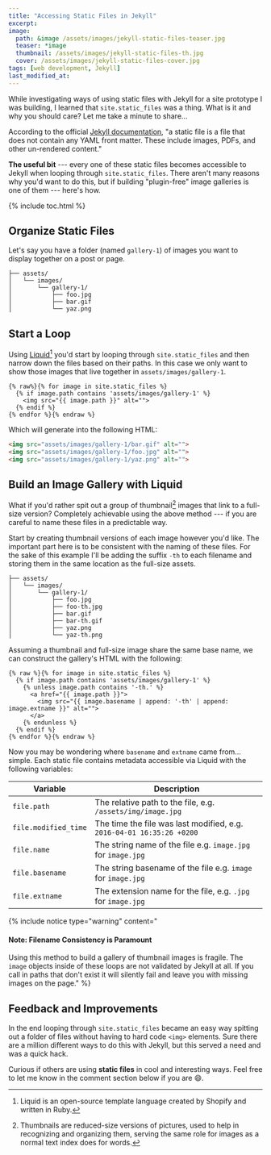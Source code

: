 ```yaml
---
title: "Accessing Static Files in Jekyll"
excerpt:
image:
  path: &image /assets/images/jekyll-static-files-teaser.jpg
  teaser: *image
  thumbnail: /assets/images/jekyll-static-files-th.jpg
  cover: /assets/images/jekyll-static-files-cover.jpg
tags: [web development, Jekyll]
last_modified_at:
---
```


While investigating ways of using static files with Jekyll for a site prototype I was building, I learned that `site.static_files` was a thing. What is it and why you should care? Let me take a minute to share...

According to the official [Jekyll documentation](https://jekyllrb.com/docs/static-files/), "a static file is a file that does not contain any YAML front matter. These include images, PDFs, and other un-rendered content."

**The useful bit** --- every one of these static files becomes accessible to Jekyll when looping through `site.static_files`. There aren't many reasons why you'd want to do this, but if building "plugin-free" image galleries is one of them --- here's how.

{% include toc.html %}

## Organize Static Files

Let's say you have a folder (named `gallery-1`) of images you want to display together on a post or page.

```
├── assets/
│   └── images/
│       └── gallery-1/
│           ├── foo.jpg
│           ├── bar.gif
│           └── yaz.png
```

## Start a Loop

Using [Liquid](https://shopify.github.io/liquid/)[^liquid] you'd start by looping through `site.static_files` and then narrow down the files based on their paths. In this case we only want to show those images that live together in `assets/images/gallery-1`.

[^liquid]: Liquid is an open-source template language created by Shopify and written in Ruby.

```liquid
{% raw%}{% for image in site.static_files %}
  {% if image.path contains 'assets/images/gallery-1' %}
    <img src="{{ image.path }}" alt="">
  {% endif %}
{% endfor %}{% endraw %}
```

Which will generate into the following HTML:

```html
<img src="assets/images/gallery-1/bar.gif" alt="">
<img src="assets/images/gallery-1/foo.jpg" alt="">
<img src="assets/images/gallery-1/yaz.png" alt="">
```

## Build an Image Gallery with Liquid

What if you'd rather spit out a group of thumbnail[^thumbnail] images that link to a full-size version? Completely achievable using the above method --- if you are careful to name these files in a predictable way.

[^thumbnail]: Thumbnails are reduced-size versions of pictures, used to help in recognizing and organizing them, serving the same role for images as a normal text index does for words. 

Start by creating thumbnail versions of each image however you'd like. The important part here is to be consistent with the naming of these files. For the sake of this example I'll be adding the suffix `-th` to each filename and storing them in the same location as the full-size assets.

```
├── assets/
│   └── images/
│       └── gallery-1/
│           ├── foo.jpg
│           ├── foo-th.jpg
│           ├── bar.gif
│           ├── bar-th.gif
│           ├── yaz.png
│           └── yaz-th.png
```

Assuming a thumbnail and full-size image share the same base name, we can construct the gallery's HTML with the following:

```liquid
{% raw %}{% for image in site.static_files %}
  {% if image.path contains 'assets/images/gallery-1' %}
    {% unless image.path contains '-th.' %}
      <a href="{{ image.path }}">
        <img src="{{ image.basename | append: '-th' | append: image.extname }}" alt="">
      </a>
    {% endunless %}
  {% endif %}
{% endfor %}{% endraw %}
```

Now you may be wondering where `basename` and `extname` came from... simple. Each static file contains metadata accessible via Liquid with the following variables:

| Variable             | Description |
| --------             | ----------- |
| `file.path`          | The relative path to the file, e.g. `/assets/img/image.jpg` |
| `file.modified_time` | The time the file was last modified, e.g. `2016-04-01 16:35:26 +0200` |
| `file.name`          | The string name of the file e.g. `image.jpg` for `image.jpg` |
| `file.basename`      | The string basename of the file e.g. `image` for `image.jpg` |
| `file.extname`       | The extension name for the file, e.g. `.jpg` for `image.jpg` |

{% include notice type="warning" content="
#### Note: Filename Consistency is Paramount

Using this method to build a gallery of thumbnail images is fragile. The `image` objects inside of these loops are not validated by Jekyll at all. If you call in paths that don't exist it will silently fail and leave you with missing images on the page."
%}

## Feedback and Improvements

In the end looping through `site.static_files` became an easy way spitting out a folder of files without having to hard code `<img>` elements.  Sure there are a million different ways to do this with Jekyll, but this served a need and was a quick hack.

Curious if others are using **static files** in cool and interesting ways. Feel free to let me know in the comment section below if you are :smile:.
